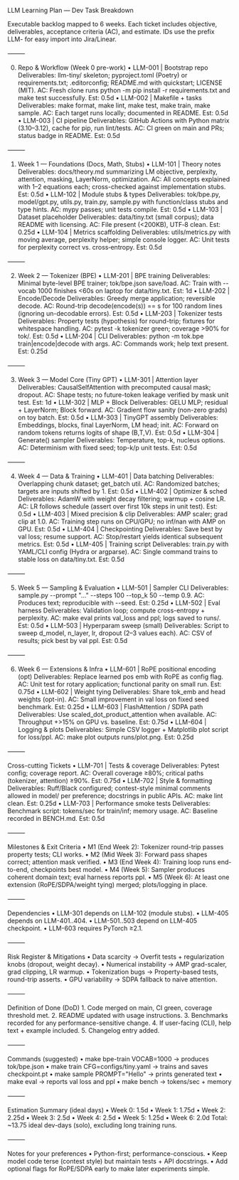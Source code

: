LLM Learning Plan — Dev Task Breakdown

Executable backlog mapped to 6 weeks. Each ticket includes objective, deliverables, acceptance criteria (AC), and estimate. IDs use the prefix LLM- for easy import into Jira/Linear.

⸻

0) Repo & Workflow (Week 0 pre-work)
	•	LLM-001 | Bootstrap repo
Deliverables: llm-tiny/ skeleton; pyproject.toml (Poetry) or requirements.txt; .editorconfig; README.md with quickstart; LICENSE (MIT).
AC: Fresh clone runs python -m pip install -r requirements.txt and make test successfully.
Est: 0.5d
	•	LLM-002 | Makefile + tasks
Deliverables: make format, make lint, make test, make train, make sample.
AC: Each target runs locally; documented in README.
Est: 0.5d
	•	LLM-003 | CI pipeline
Deliverables: GitHub Actions with Python matrix (3.10–3.12), cache for pip, run lint/tests.
AC: CI green on main and PRs; status badge in README.
Est: 0.5d

⸻

1) Week 1 — Foundations (Docs, Math, Stubs)
	•	LLM-101 | Theory notes
Deliverables: docs/theory.md summarizing LM objective, perplexity, attention, masking, LayerNorm, optimization.
AC: All concepts explained with 1–2 equations each; cross-checked against implementation stubs.
Est: 0.5d
	•	LLM-102 | Module stubs & types
Deliverables: tok/bpe.py, model/gpt.py, utils.py, train.py, sample.py with function/class stubs and type hints.
AC: mypy passes; unit tests compile.
Est: 0.5d
	•	LLM-103 | Dataset placeholder
Deliverables: data/tiny.txt (small corpus); data README with licensing.
AC: File present (<200KB), UTF‑8 clean.
Est: 0.25d
	•	LLM-104 | Metrics scaffolding
Deliverables: utils/metrics.py with moving average, perplexity helper; simple console logger.
AC: Unit tests for perplexity correct vs. cross‑entropy.
Est: 0.5d

⸻

2) Week 2 — Tokenizer (BPE)
	•	LLM-201 | BPE training
Deliverables: Minimal byte-level BPE trainer; tok/bpe.json save/load.
AC: Train with --vocab 1000 finishes <60s on laptop for data/tiny.txt.
Est: 1d
	•	LLM-202 | Encode/Decode
Deliverables: Greedy merge application; reversible decode.
AC: Round-trip decode(encode(s)) == s for 100 random lines (ignoring un-decodable errors).
Est: 0.5d
	•	LLM-203 | Tokenizer tests
Deliverables: Property tests (hypothesis) for round-trip; fixtures for whitespace handling.
AC: pytest -k tokenizer green; coverage >90% for tok/.
Est: 0.5d
	•	LLM-204 | CLI
Deliverables: python -m tok.bpe train|encode|decode with args.
AC: Commands work; help text present.
Est: 0.25d

⸻

3) Week 3 — Model Core (Tiny GPT)
	•	LLM-301 | Attention layer
Deliverables: CausalSelfAttention with precomputed causal mask; dropout.
AC: Shape tests; no future-token leakage verified by mask unit test.
Est: 1d
	•	LLM-302 | MLP + Block
Deliverables: GELU MLP; residual + LayerNorm; Block forward.
AC: Gradient flow sanity (non-zero grads) on toy batch.
Est: 0.5d
	•	LLM-303 | TinyGPT assembly
Deliverables: Embeddings, blocks, final LayerNorm, LM head; init.
AC: Forward on random tokens returns logits of shape (B,T,V).
Est: 0.5d
	•	LLM-304 | Generate() sampler
Deliverables: Temperature, top-k, nucleus options.
AC: Determinism with fixed seed; top-k/p unit tests.
Est: 0.5d

⸻

4) Week 4 — Data & Training
	•	LLM-401 | Data batching
Deliverables: Overlapping chunk dataset; get_batch util.
AC: Randomized batches; targets are inputs shifted by 1.
Est: 0.5d
	•	LLM-402 | Optimizer & sched
Deliverables: AdamW with weight decay filtering; warmup + cosine LR.
AC: LR follows schedule (assert over first 10k steps in unit test).
Est: 0.5d
	•	LLM-403 | Mixed precision & clip
Deliverables: AMP scaler; grad clip at 1.0.
AC: Training step runs on CPU/GPU; no inf/nan with AMP on GPU.
Est: 0.5d
	•	LLM-404 | Checkpointing
Deliverables: Save best by val loss; resume support.
AC: Stop/restart yields identical subsequent metrics.
Est: 0.5d
	•	LLM-405 | Training script
Deliverables: train.py with YAML/CLI config (Hydra or argparse).
AC: Single command trains to stable loss on data/tiny.txt.
Est: 0.5d

⸻

5) Week 5 — Sampling & Evaluation
	•	LLM-501 | Sampler CLI
Deliverables: sample.py --prompt "..." --steps 100 --top_k 50 --temp 0.9.
AC: Produces text; reproducible with --seed.
Est: 0.25d
	•	LLM-502 | Eval harness
Deliverables: Validation loop; compute cross-entropy + perplexity.
AC: make eval prints val_loss and ppl; logs saved to runs/.
Est: 0.5d
	•	LLM-503 | Hyperparam sweep (small)
Deliverables: Script to sweep d_model, n_layer, lr, dropout (2–3 values each).
AC: CSV of results; pick best by val ppl.
Est: 0.5d

⸻

6) Week 6 — Extensions & Infra
	•	LLM-601 | RoPE positional encoding (opt)
Deliverables: Replace learned pos emb with RoPE as config flag.
AC: Unit test for rotary application; functional parity on small run.
Est: 0.75d
	•	LLM-602 | Weight tying
Deliverables: Share tok_emb and head weights (opt-in).
AC: Small improvement in val loss on fixed seed benchmark.
Est: 0.25d
	•	LLM-603 | FlashAttention / SDPA path
Deliverables: Use scaled_dot_product_attention when available.
AC: Throughput +>15% on GPU vs. baseline.
Est: 0.75d
	•	LLM-604 | Logging & plots
Deliverables: Simple CSV logger + Matplotlib plot script for loss/ppl.
AC: make plot outputs runs/plot.png.
Est: 0.25d

⸻

Cross-cutting Tickets
	•	LLM-701 | Tests & coverage
Deliverables: Pytest config; coverage report.
AC: Overall coverage ≥80%; critical paths (tokenizer, attention) ≥90%.
Est: 0.75d
	•	LLM-702 | Style & formatting
Deliverables: Ruff/Black configured; contest-style minimal comments allowed in model/ per preference; docstrings in public APIs.
AC: make lint clean.
Est: 0.25d
	•	LLM-703 | Performance smoke tests
Deliverables: Benchmark script: tokens/sec for train/inf; memory usage.
AC: Baseline recorded in BENCH.md.
Est: 0.5d

⸻

Milestones & Exit Criteria
	•	M1 (End Week 2): Tokenizer round-trip passes property tests; CLI works.
	•	M2 (Mid Week 3): Forward pass shapes correct; attention mask verified.
	•	M3 (End Week 4): Training loop runs end-to-end, checkpoints best model.
	•	M4 (Week 5): Sampler produces coherent domain text; eval harness reports ppl.
	•	M5 (Week 6): At least one extension (RoPE/SDPA/weight tying) merged; plots/logging in place.

⸻

Dependencies
	•	LLM-301 depends on LLM-102 (module stubs).
	•	LLM-405 depends on LLM-401..404.
	•	LLM-501..503 depend on LLM-405 checkpoint.
	•	LLM-603 requires PyTorch ≥2.1.

⸻

Risk Register & Mitigations
	•	Data scarcity → Overfit tests + regularization knobs (dropout, weight decay).
	•	Numerical instability → AMP grad-scaler, grad clipping, LR warmup.
	•	Tokenization bugs → Property-based tests, round-trip asserts.
	•	GPU variability → SDPA fallback to naive attention.

⸻

Definition of Done (DoD)
	1.	Code merged on main, CI green, coverage threshold met.
	2.	README updated with usage instructions.
	3.	Benchmarks recorded for any performance-sensitive change.
	4.	If user-facing (CLI), help text + example included.
	5.	Changelog entry added.

⸻

Commands (suggested)
	•	make bpe-train VOCAB=1000 → produces tok/bpe.json
	•	make train CFG=configs/tiny.yaml → trains and saves checkpoint.pt
	•	make sample PROMPT="Hello" → prints generated text
	•	make eval → reports val loss and ppl
	•	make bench → tokens/sec + memory

⸻

Estimation Summary (ideal days)
	•	Week 0: 1.5d
	•	Week 1: 1.75d
	•	Week 2: 2.25d
	•	Week 3: 2.5d
	•	Week 4: 2.5d
	•	Week 5: 1.25d
	•	Week 6: 2.0d
Total: ~13.75 ideal dev-days (solo), excluding long training runs.

⸻

Notes for your preferences
	•	Python-first; performance-conscious.
	•	Keep model code terse (contest style) but maintain tests + API docstrings.
	•	Add optional flags for RoPE/SDPA early to make later experiments simple.